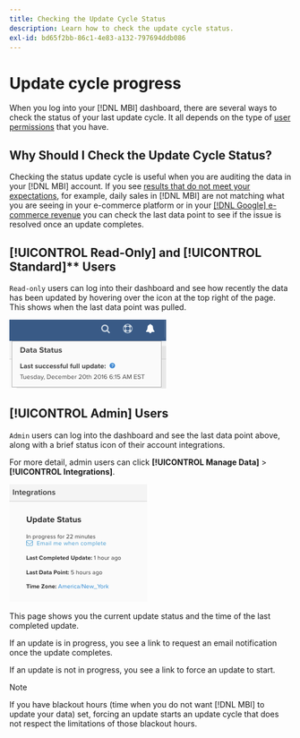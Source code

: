 ```yaml
---
title: Checking the Update Cycle Status
description: Learn how to check the update cycle status.
exl-id: bd65f2bb-86c1-4e83-a132-797694ddb086
---
```

# Update cycle progress

When you log into your [!DNL MBI] dashboard, there are several ways to check the status of your last update cycle. It all depends on the type of [user permissions](../administrator/user-management/user-management.md) that you have.

## Why Should I Check the Update Cycle Status?

Checking the status update cycle is useful when you are auditing the data in your [!DNL MBI] account. If you see [results that do not meet your expectations](../data-analyst/data-warehouse-mgr/data-and-updates-faq.md), for example, daily sales in [!DNL MBI] are not matching what you are seeing in your e-commerce platform or in your [[!DNL Google] e-commerce revenue](https://experienceleague.adobe.com/docs/commerce-knowledge-base/kb/troubleshooting/miscellaneous/diagnosing-google-ecommerce-revenue-discrepancies.html?lang=en) you can check the last data point to see if the issue is resolved once an update completes.

## [!UICONTROL Read-Only] and [!UICONTROL Standard]** Users

`Read-only` users can log into their dashboard and see how recently the data has been updated by hovering over the icon at the top right of the page. This shows when the last data point was pulled.

![](../../mbi/assets/last-success-data.png)

## [!UICONTROL Admin] Users

`Admin` users can log into the dashboard and see the last data point above, along with a brief status icon of their account integrations.

For more detail, admin users can click **[!UICONTROL Manage Data]** > **[!UICONTROL Integrations]**.

![](../../mbi/assets/detail-manage-data-integrations.png)

This page shows you the current update status and the time of the last completed update.

If an update is in progress, you see a link to request an email notification once the update completes.

If an update is not in progress, you see a link to force an update to start. 

>[!NOTE]
>
>If you have blackout hours (time when you do not want [!DNL MBI] to update your data) set, forcing an update starts an update cycle that does not respect the limitations of those blackout hours.
